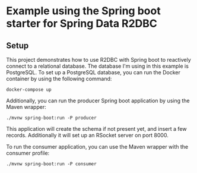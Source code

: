 # Example using the Spring boot starter for Spring Data R2DBC

## Setup

This project demonstrates how to use R2DBC with Spring boot to reactively connect to a relational database. The database I'm using in this example is PostgreSQL. To set up a PostgreSQL database, you can run the Docker container by using the following command:

```
docker-compose up
```

Additionally, you can run the producer Spring boot application by using the Maven wrapper:

```
./mvnw spring-boot:run -P producer
```

This application will create the schema if not present yet, and insert a few records. Additionally it will set up an RSocket server on port 8000.

To run the consumer application, you can use the Maven wrapper with the consumer profile:

```
./mvnw spring-boot:run -P consumer
```


